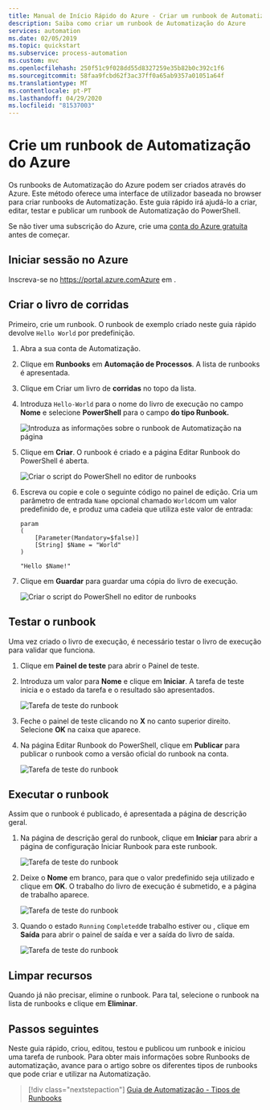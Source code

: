 ```yaml
---
title: Manual de Início Rápido do Azure - Criar um runbook de Automatização do Azure | Microsoft Docs
description: Saiba como criar um runbook de Automatização do Azure
services: automation
ms.date: 02/05/2019
ms.topic: quickstart
ms.subservice: process-automation
ms.custom: mvc
ms.openlocfilehash: 250f51c9f028dd55d8327259e35b82b0c392c1f6
ms.sourcegitcommit: 58faa9fcbd62f3ac37ff0a65ab9357a01051a64f
ms.translationtype: MT
ms.contentlocale: pt-PT
ms.lasthandoff: 04/29/2020
ms.locfileid: "81537003"
---
```

# <a name="create-an-azure-automation-runbook"></a>Crie um runbook de Automatização do Azure

Os runbooks de Automatização do Azure podem ser criados através do Azure. Este método oferece uma interface de utilizador baseada no browser para criar runbooks de Automatização. Este guia rápido irá ajudá-lo a criar, editar, testar e publicar um runbook de Automatização do PowerShell.

Se não tiver uma subscrição do Azure, crie uma [conta do Azure gratuita](https://azure.microsoft.com/free/?WT.mc_id=A261C142F) antes de começar.

## <a name="sign-in-to-azure"></a>Iniciar sessão no Azure

Inscreva-se no https://portal.azure.comAzure em .

## <a name="create-the-runbook"></a>Criar o livro de corridas

Primeiro, crie um runbook. O runbook de exemplo criado neste guia rápido devolve `Hello World` por predefinição.

1. Abra a sua conta de Automatização.

1. Clique em **Runbooks** em **Automação de Processos**. A lista de runbooks é apresentada.

1. Clique em Criar um livro de **corridas** no topo da lista.

1. Introduza `Hello-World` para o nome do livro de execução no campo **Nome** e selecione **PowerShell** para o campo **do tipo Runbook.** 

   ![Introduza as informações sobre o runbook de Automatização na página](./media/automation-quickstart-create-runbook/automation-create-runbook-configure.png)

1. Clique em **Criar**. O runbook é criado e a página Editar Runbook do PowerShell é aberta.

    ![Criar o script do PowerShell no editor de runbooks](./media/automation-quickstart-create-runbook/automation-edit-runbook-empty.png)

1. Escreva ou copie e cole o seguinte código no painel de edição. Cria um parâmetro de entrada `Name` opcional chamado `World`com um valor predefinido de, e produz uma cadeia que utiliza este valor de entrada:

   ```powershell-interactive
   param
   (
       [Parameter(Mandatory=$false)]
       [String] $Name = "World"
   )

   "Hello $Name!"
   ```

1. Clique em **Guardar** para guardar uma cópia do livro de execução.

    ![Criar o script do PowerShell no editor de runbooks](./media/automation-quickstart-create-runbook/automation-edit-runbook.png)

## <a name="test-the-runbook"></a>Testar o runbook

Uma vez criado o livro de execução, é necessário testar o livro de execução para validar que funciona.

1. Clique em **Painel de teste** para abrir o Painel de teste.

1. Introduza um valor para **Nome** e clique em **Iniciar**. A tarefa de teste inicia e o estado da tarefa e o resultado são apresentados.

    ![Tarefa de teste do runbook](./media/automation-quickstart-create-runbook/automation-test-runbook.png)

1. Feche o painel de teste clicando no **X** no canto superior direito. Selecione **OK** na caixa que aparece.

1. Na página Editar Runbook do PowerShell, clique em **Publicar** para publicar o runbook como a versão oficial do runbook na conta.

   ![Tarefa de teste do runbook](./media/automation-quickstart-create-runbook/automation-hello-world-runbook-job.png)

## <a name="run-the-runbook"></a>Executar o runbook

Assim que o runbook é publicado, é apresentada a página de descrição geral.

1. Na página de descrição geral do runbook, clique em **Iniciar** para abrir a página de configuração Iniciar Runbook para este runbook.

   ![Tarefa de teste do runbook](./media/automation-quickstart-create-runbook/automation-hello-world-runbook-start.png)

1. Deixe o **Nome** em branco, para que o valor predefinido seja utilizado e clique em **OK**. O trabalho do livro de execução é submetido, e a página de trabalho aparece.

   ![Tarefa de teste do runbook](./media/automation-quickstart-create-runbook/automation-job-page.png)

1. Quando o estado `Running` `Completed`de trabalho estiver ou , clique em **Saída** para abrir o painel de saída e ver a saída do livro de saída.

   ![Tarefa de teste do runbook](./media/automation-quickstart-create-runbook/automation-hello-world-runbook-job-output.png)

## <a name="clean-up-resources"></a>Limpar recursos

Quando já não precisar, elimine o runbook. Para tal, selecione o runbook na lista de runbooks e clique em **Eliminar**.

## <a name="next-steps"></a>Passos seguintes

Neste guia rápido, criou, editou, testou e publicou um runbook e iniciou uma tarefa de runbook. Para obter mais informações sobre Runbooks de automatização, avance para o artigo sobre os diferentes tipos de runbooks que pode criar e utilizar na Automatização.

> [!div class="nextstepaction"]
> [Guia de Automatização - Tipos de Runbooks](./automation-runbook-types.md)
